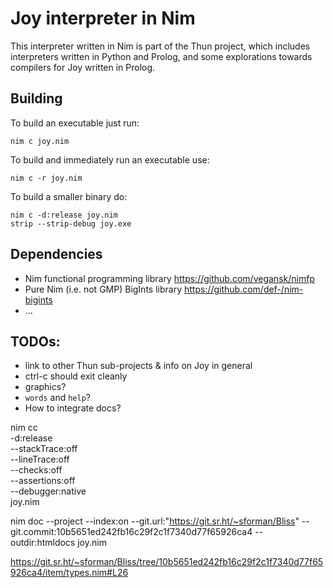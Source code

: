 # Joy interpreter in Nim

This interpreter written in Nim is part of the Thun project, which
includes interpreters written in Python and Prolog, and some explorations
towards compilers for Joy written in Prolog.


## Building

To build an executable just run:

    nim c joy.nim

To build and immediately run an executable use:

    nim c -r joy.nim

To build a smaller binary do:

    nim c -d:release joy.nim
    strip --strip-debug joy.exe


## Dependencies

- Nim functional programming library https://github.com/vegansk/nimfp
- Pure Nim (i.e. not GMP) BigInts library https://github.com/def-/nim-bigints
- ... 


## TODOs:

- link to other Thun sub-projects & info on Joy in general
- ctrl-c should exit cleanly
- graphics?
- `words` and `help`?
- How to integrate docs?


nim cc \
-d:release \
--stackTrace:off \
--lineTrace:off \
--checks:off \
--assertions:off \
--debugger:native \
joy.nim

nim doc --project --index:on --git.url:"https://git.sr.ht/~sforman/Bliss" --git.commit:10b5651ed242fb16c29f2c1f7340d77f65926ca4 --outdir:htmldocs joy.nim

https://git.sr.ht/~sforman/Bliss/tree/10b5651ed242fb16c29f2c1f7340d77f65926ca4/item/types.nim#L26
